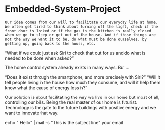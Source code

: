 # Embedded-System-Project

	Our idea comes from our will to facilitate our everyday life at home. We often get tired to think about turning off the light, check if the front door is locked or if the gas in the kitchen is really closed when we go to sleep or get out of the house. And if those things are not the way we want it to be, do what must be done ourselves, by getting up, going back to the house, etc.

“What if we could just ask Siri to check that out for us and do what is needed to be done when asked?”

The home control system already exists in many ways. But …

“Does it exist through the smartphone, 
and more precisely with Siri?”
“Will it tell people living in the house 
how much they consume, 
and will it help them know what the cause of energy loss is?”

Our solution is about facilitating the way we live in our home but most of all, controlling our bills. Being the real master of our home is futurist. Technology is the gate to the future buildings with positive energy and we want to innovate that way. 

 echo " Hello" | mail -s "This is the subject line" your email
